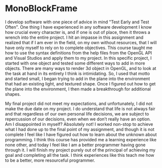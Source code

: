 # MonoBlockFrame

I develop software with one piece of advice in mind "Test Early and Test Often". One thing I have experienced in any software development I know how crucial every character is, and if one is out of place, then it throws a wrench into the entire project. I hit an impasse in this assignment and realized that if I am ever in the field, on my own without resources, that I will have only myself to rely on to complete objectives. This course taught me how to use the syntax definitions from the help files from the OpenGL API and Visual Studios and apply them to my project. In this specific project, I started with one object and tested some different ways to add in more objects. There are many ways to render 3d object in OpenGL, and to look at the task at hand in its entirety I think is intimidating. So, I used that motto and started small, I began trying to add in the plane into the environment that had an existing light, and textured shape. Once I figured out how to get the plane into the environment, I then made a breakthrough for additional shapes. 

My final project did not meet my expectations, and unfortunately, I did not make the due date on my project. I do understand that life is not always fair and that regardless of our own personal life decisions, we are subject to repercussion of our decisions, even when we don’t really have an option.  Am I disappointed in myself? Absolutely not! I worked non-stop to achieve what I had done up to the final point of my assignment, and though it is not complete I feel like I have figured out how to learn about the unknown about programming. I think this course has provided me a learning experience like none other, and today I feel like I am a better programmer having gone through it. I will finish my project purely out of the principal of achieving my goal and completing all the task. I think experiences like this teach me how to be a better, more resourceful programmer.

